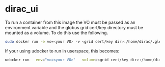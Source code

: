 # dirac_ui
To run a container from this image the VO must be passed as an environment variable and the globus grid cert/key directory must be mounted as a volume. To do this use the following.

```bash
sudo docker run -e vo=<your VO> -v <grid cert/key dir>:/home/dirac/.globus -it alexanderrichards/dirac_ui
```

If your using udocker to run in userspace, this becomes:

```bash
udocker run --env="vo=<your VO>" --volume=<grid cert/key dir>:/home/dirac/.globus alexanderrichards/dirac_ui
```
